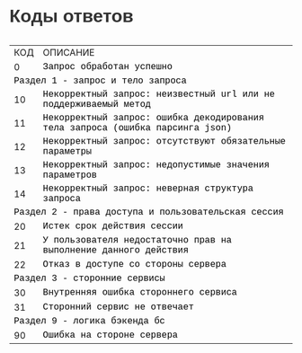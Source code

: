<p style="font-size:32px; line-height: 40px; padding: 0;font-weight: 700; font-family:'Source Sans Pro', sans-serif; color: #333333;">Коды ответов</p>
<table>
    <tr>
        <td>КОД</td>
        <td>ОПИСАНИЕ</td>
    </tr>
    <tr>
        <td>0<br></td>
        <td><span style="font-size:12pt;font-family:'courier new';color:#000000;background-color:transparent;font-weight:400;font-style:normal;font-variant:normal;text-decoration:none;vertical-align:baseline;white-space:pre;white-space:pre-wrap;">Запрос обработан успешно</span></td>
    </tr>
    <tr>
        <td colspan="2"><span style="font-size:12pt;font-family:'courier new';color:#000000;background-color:transparent;font-weight:400;font-style:normal;font-variant:normal;text-decoration:none;vertical-align:baseline;white-space:pre;white-space:pre-wrap;">Раздел 1 - запрос и тело запроса</span></td>
    </tr>
    <tr>
        <td>10</td>
        <td><span style="font-size:12pt;font-family:'courier new';color:#000000;background-color:transparent;font-weight:400;font-style:normal;font-variant:normal;text-decoration:none;vertical-align:baseline;white-space:pre;white-space:pre-wrap;">Некорректный запрос: неизвестный url или не поддерживаемый метод</span></td>
    </tr>
    <tr>
        <td>11</td>
        <td><span style="font-size:12pt;font-family:'courier new';color:#000000;background-color:transparent;font-weight:400;font-style:normal;font-variant:normal;text-decoration:none;vertical-align:baseline;white-space:pre;white-space:pre-wrap;">Некорректный запрос: ошибка декодирования тела запроса (ошибка парсинга json)</span></td>
    </tr>
    <tr>
        <td>12</td>
        <td><span style="font-size:12pt;font-family:'courier new';color:#000000;background-color:transparent;font-weight:400;font-style:normal;font-variant:normal;text-decoration:none;vertical-align:baseline;white-space:pre;white-space:pre-wrap;">Некорректный запрос: отсутствуют обязательные параметры</span></td>
    </tr>
    <tr>
        <td>13</td>
        <td><span style="font-size:12pt;font-family:'courier new';color:#000000;background-color:transparent;font-weight:400;font-style:normal;font-variant:normal;text-decoration:none;vertical-align:baseline;white-space:pre;white-space:pre-wrap;">Некорректный запрос: недопустимые значения параметров</span></td>
    </tr>
    <tr>
        <td>14</td>
        <td><span style="font-size:12pt;font-family:'courier new';color:#000000;background-color:transparent;font-weight:400;font-style:normal;font-variant:normal;text-decoration:none;vertical-align:baseline;white-space:pre;white-space:pre-wrap;">Некорректный запрос: неверная структура запроса</span></td>
    </tr>
    <tr>
        <td colspan="2"><span style="font-size:12pt;font-family:'courier new';color:#000000;background-color:transparent;font-weight:400;font-style:normal;font-variant:normal;text-decoration:none;vertical-align:baseline;white-space:pre;white-space:pre-wrap;">Раздел 2 - права доступа и пользовательская сессия</span></td>
    </tr>
    <tr>
        <td>20</td>
        <td><span style="font-size:12pt;font-family:'courier new';color:#000000;background-color:transparent;font-weight:400;font-style:normal;font-variant:normal;text-decoration:none;vertical-align:baseline;white-space:pre;white-space:pre-wrap;">Истек срок действия сессии</span></td>
    </tr>
    <tr>
        <td>21</td>
        <td><span style="font-size:12pt;font-family:'courier new';color:#000000;background-color:transparent;font-weight:400;font-style:normal;font-variant:normal;text-decoration:none;vertical-align:baseline;white-space:pre;white-space:pre-wrap;">У пользователя недостаточно прав на выполнение данного действия</span></td>
    </tr>
    <tr>
        <td>22</td>
        <td><span style="font-size:12pt;font-family:'courier new';color:#000000;background-color:transparent;font-weight:400;font-style:normal;font-variant:normal;text-decoration:none;vertical-align:baseline;white-space:pre;white-space:pre-wrap;">Отказ в доступе со стороны сервера</span></td>
    </tr>
    <tr>
        <td colspan="2"><span style="font-size:12pt;font-family:'courier new';color:#000000;background-color:transparent;font-weight:400;font-style:normal;font-variant:normal;text-decoration:none;vertical-align:baseline;white-space:pre;white-space:pre-wrap;">Раздел 3 - сторонние сервисы</span></td>
    </tr>
    <tr>
        <td>30</td>
        <td><span style="font-size:12pt;font-family:'courier new';color:#000000;background-color:transparent;font-weight:400;font-style:normal;font-variant:normal;text-decoration:none;vertical-align:baseline;white-space:pre;white-space:pre-wrap;">Внутренняя ошибка стороннего сервиса</span></td>
    </tr>
    <tr>
        <td>31</td>
        <td><span style="font-size:12pt;font-family:'courier new';color:#000000;background-color:transparent;font-weight:400;font-style:normal;font-variant:normal;text-decoration:none;vertical-align:baseline;white-space:pre;white-space:pre-wrap;">Сторонний сервис не отвечает</span></td>
    </tr>
    <tr>
        <td colspan="2"><span style="font-size:12pt;font-family:'courier new';color:#000000;background-color:transparent;font-weight:400;font-style:normal;font-variant:normal;text-decoration:none;vertical-align:baseline;white-space:pre;white-space:pre-wrap;">Раздел 9 - логика бэкенда бс</span></td>
    </tr>
    <tr>
        <td>90</td>
        <td><span style="font-size:12pt;font-family:'courier new';color:#000000;background-color:transparent;font-weight:400;font-style:normal;font-variant:normal;text-decoration:none;vertical-align:baseline;white-space:pre;white-space:pre-wrap;">Ошибка на стороне сервера</span></td>
    </tr>
</table>

